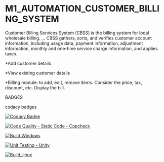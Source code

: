 # M1_AUTOMATION_CUSTOMER_BILLING_SYSTEM


Customer Billing Services System (CBSS) is the billing system for local wholesale billing. ... CBSS gathers, sorts, and verifies customer account information, including usage data, payment information, adjustment information, monthly and one-time service charge information, and applies taxes.

*Add customer details

*View existing customer details

*Billing module: to add, edit, remove items. Consider the price, tax, discount, etc. Display the bill.

BADGES

codacy badges 

[![Codacy Badge](https://app.codacy.com/project/badge/Grade/b6e96b52bb55485cbe3629310d07795d)](https://www.codacy.com/gh/DHIVYA-345/M1_AUTOMATION_CUSTOMER_BILLING_SYSTEM/dashboard?utm_source=github.com&amp;utm_medium=referral&amp;utm_content=DHIVYA-345/M1_AUTOMATION_CUSTOMER_BILLING_SYSTEM&amp;utm_campaign=Badge_Grade)


[![Code Quality - Static Code - Cppcheck](https://github.com/DHIVYA-345/M1_AUTOMATION_CUSTOMER_BILLING_SYSTEM/actions/workflows/cppcheck.yml/badge.svg)](https://github.com/DHIVYA-345/M1_AUTOMATION_CUSTOMER_BILLING_SYSTEM/actions/workflows/cppcheck.yml)



[![Build Windows](https://github.com/samstyle321/M1_App_Billing_System/actions/workflows/build_windows.yml/badge.svg)](https://github.com/samstyle321/M1_App_Billing_System/actions/workflows/build_windows.yml)



[![Unit Testing - Unity](https://github.com/DHIVYA-345/M1_AUTOMATION_CUSTOMER_BILLING_SYSTEM/actions/workflows/unity.yml/badge.svg)](https://github.com/DHIVYA-345/M1_AUTOMATION_CUSTOMER_BILLING_SYSTEM/actions/workflows/unity.yml)



[![Build_linux](https://github.com/DHIVYA-345/M1_AUTOMATION_CUSTOMER_BILLING_SYSTEM/actions/workflows/build_linux.yml/badge.svg)](https://github.com/DHIVYA-345/M1_AUTOMATION_CUSTOMER_BILLING_SYSTEM/actions/workflows/build_linux.yml)
